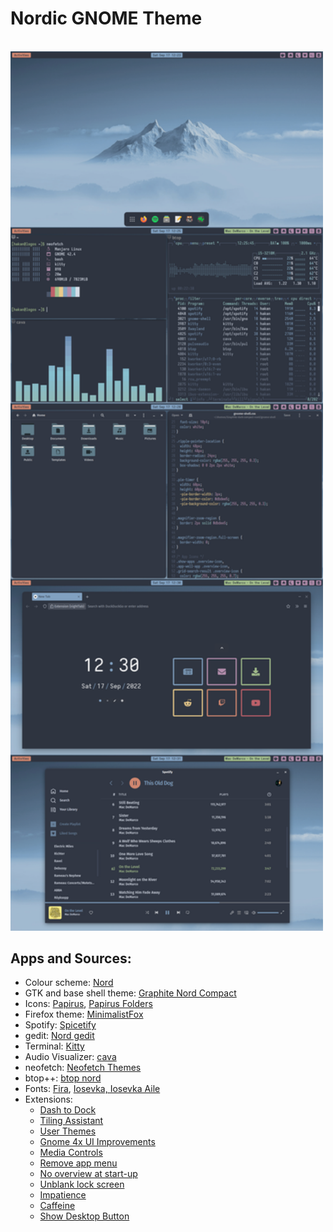 # Nordic GNOME Theme

<br/>

<img src="screenshots/dot-screenshot.png" width="500px">

<br/>

## Apps and Sources:
- Colour scheme: [Nord](https://github.com/arcticicestudio/nord)
- GTK and base shell theme: [Graphite Nord Compact](https://github.com/vinceliuice/Graphite-gtk-theme)
- Icons: [Papirus](https://github.com/PapirusDevelopmentTeam/papirus-icon-theme), [Papirus Folders](https://github.com/PapirusDevelopmentTeam/papirus-folders)
- Firefox theme: [MinimalistFox](https://github.com/canbeardig/MinimalistFox)
- Spotify: [Spicetify](https://github.com/spicetify)
- gedit: [Nord gedit](https://github.com/arcticicestudio/nord-gedit)
- Terminal: [Kitty](https://github.com/kovidgoyal/kitty)
- Audio Visualizer: [cava](https://github.com/karlstav/cava)
- neofetch: [Neofetch Themes](https://github.com/chick2d/neofetch-themes/)
- btop++: [btop nord](https://github.com/aristocratos/btop)
- Fonts: [Fira](https://github.com/mozilla/Fira), [Iosevka, Iosevka Aile](https://github.com/be5invis/Iosevka)
- Extensions:
  - [Dash to Dock](https://extensions.gnome.org/extension/307/dash-to-dock/)
  - [Tiling Assistant](https://extensions.gnome.org/extension/3733/tiling-assistant/)
  - [User Themes](https://extensions.gnome.org/extension/19/user-themes/)
  - [Gnome 4x UI Improvements](https://extensions.gnome.org/extension/4158/gnome-40-ui-improvements/)
  - [Media Controls](https://extensions.gnome.org/extension/4470/media-controls/)
  - [Remove app menu](https://extensions.gnome.org/extension/3906/remove-app-menu/)
  - [No overview at start-up](https://extensions.gnome.org/extension/4099/no-overview/)
  - [Unblank lock screen](https://extensions.gnome.org/extension/1414/unblank/)
  - [Impatience](https://extensions.gnome.org/extension/277/impatience/)
  - [Caffeine](https://extensions.gnome.org/extension/517/caffeine/)
  - [Show Desktop Button](https://extensions.gnome.org/extension/1194/show-desktop-button/)

